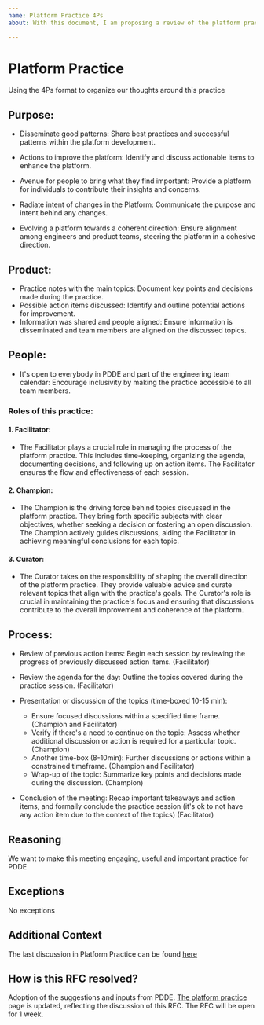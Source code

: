 ```yaml
---
name: Platform Practice 4Ps
about: With this document, I am proposing a review of the platform practice using the 4Ps for meetings(Purpose, Product, Process and People)

---
```


<!-- Read the docs about [how to write an RFC at Artsy](https://github.com/artsy/README/blob/43c400d81ff9fee7276c3dd934de26b985da362f/playbooks/rfcs.md) before starting an RFC.
 -->
 
# Platform Practice

Using the 4Ps format to organize our thoughts around this practice

## Purpose:

-   Disseminate good patterns: Share best practices and successful patterns within the platform development.
    
-   Actions to improve the platform: Identify and discuss actionable items to enhance the platform.
    
-   Avenue for people to bring what they find important: Provide a platform for individuals to contribute their insights and concerns.
    
-   Radiate intent of changes in the Platform: Communicate the purpose and intent behind any changes.
    
-   Evolving a platform towards a coherent direction: Ensure alignment among engineers and product teams, steering the platform in a cohesive direction.
    

## Product:

*   Practice notes with the main topics: Document key points and decisions made during the practice.
*   Possible action items discussed: Identify and outline potential actions for improvement.
*   Information was shared and people aligned: Ensure information is disseminated and team members are aligned on the discussed topics.
    

## People:

* It's open to everybody in PDDE and part of the engineering team calendar: Encourage inclusivity by making the practice accessible to all team members.

### Roles of this practice:

#### 1. Facilitator:
   * The Facilitator plays a crucial role in managing the process of the platform practice. This includes time-keeping, organizing the agenda, documenting decisions, and following up on action items. The Facilitator ensures the flow and effectiveness of each session.

#### 2. Champion:
   * The Champion is the driving force behind topics discussed in the platform practice. They bring forth specific subjects with clear objectives, whether seeking a decision or fostering an open discussion. The Champion actively guides discussions, aiding the Facilitator in achieving meaningful conclusions for each topic.

#### 3. Curator:
   * The Curator takes on the responsibility of shaping the overall direction of the platform practice. They provide valuable advice and curate relevant topics that align with the practice's goals. The Curator's role is crucial in maintaining the practice's focus and ensuring that discussions contribute to the overall improvement and coherence of the platform.


## Process:

*   Review of previous action items: Begin each session by reviewing the progress of previously discussed action items. (Facilitator)
    
*   Review the agenda for the day: Outline the topics covered during the practice session. (Facilitator)
    
*   Presentation or discussion of the topics (time-boxed 10-15 min):

    
    * Ensure focused discussions within a specified time frame. (Champion and Facilitator)
    * Verify if there's a need to continue on the topic: Assess whether additional discussion or action is required for a particular topic. (Champion)
    * Another time-box (8-10min): Further discussions or actions within a constrained timeframe. (Champion and Facilitator)
    * Wrap-up of the topic: Summarize key points and decisions made during the discussion. (Champion)
    

-   Conclusion of the meeting: Recap important takeaways and action items, and formally conclude the practice session (it's ok to not have any action item due to the context of the topics) (Facilitator)

## Reasoning

We want to make this meeting engaging, useful and important practice for PDDE

## Exceptions

No exceptions

## Additional Context

The last discussion in Platform Practice can be found [here](https://www.notion.so/artsy/Platform-Practice-Meeting-Notes-ab90c04a9ad04adea564970c936eff8b)

## How is this RFC resolved?

Adoption of the suggestions and inputs from PDDE. [The platform practice](https://www.notion.so/artsy/Platform-Practice-1b558d0627444c9c9bf7ed7583767ca2) page is updated, reflecting the discussion of this RFC.
The RFC will be open for 1 week.
